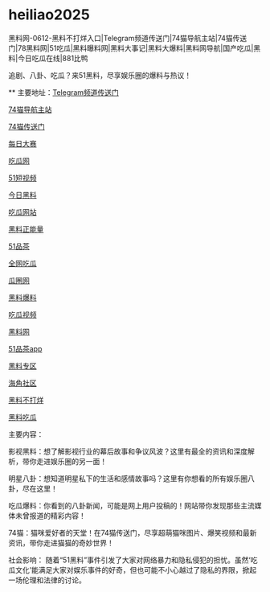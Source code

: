 # heiliao2025
黑料网-0612-黑料不打烊入口|Telegram频道传送门|74猫导航主站|74猫传送门|78黑料网|51吃瓜|黑料曝料网|黑料大事记|黑料大爆料|黑料网导航|国产吃瓜|黑料|今日吃瓜在线|881比鸭

追剧、八卦、吃瓜？来51黑料，尽享娱乐圈的爆料与热议！

** 主要地址：<a href="https://74mao.com/">Telegram频道传送门</a>

<a href="https://74mao.com/">74猫导航主站</a>

<a href="https://74mao.com/">74猫传送门</a>

<a href="https://pc1-26.pages.dev/">每日大赛</a>

<a href="https://cg1-39.pages.dev/">吃瓜网</a>

<a href="https://pc2-25.pages.dev/">51短视频</a>

<a href="https://pc10-24.pages.dev/">今日黑料</a>

<a href="https://cg1-27.pages.dev/">吃瓜网站</a>

<a href="https://cg8-12.pages.dev/">黑料正能量</a>

<a href="https://pc8-34.pages.dev/">51品茶</a>

<a href="https://cg4-21.pages.dev/">全网吃瓜</a>

<a href="https://cg6-21.pages.dev/">瓜圈网</a>

<a href="https://cg5-24.pages.dev/">黑料爆料</a>

<a href="https://cg9-07.pages.dev/">吃瓜视频</a>

<a href="https://heiliaowangjinri-02.pages.dev/">黑料网</a>

<a href="https://jinriheiliao99.pages.dev/">51品茶app</a>

<a href="https://heiliaowangjinri2.pages.dev/">黑料专区</a>

<a href="https://heiliaozhengnengliang-99.pages.dev/">海角社区</a>

<a href="https://heiliaochuansong01.pages.dev/">黑料不打烊</a>

<a href="https://heiliaowangjin01.pages.dev/">黑料吃瓜</a>

主要内容：

影视黑料：想了解影视行业的幕后故事和争议风波？这里有最全的资讯和深度解析，带你走进娱乐圈的另一面！

明星八卦：想知道明星私下的生活和感情故事吗？这里有你想看的所有娱乐圈八卦，尽在这里！

吃瓜爆料：你看到的八卦新闻，可能是网上用户投稿的！网站带你发现那些主流媒体未曾报道的精彩内容！

74猫：猫咪爱好者的天堂！在74猫传送门，尽享超萌猫咪图片、爆笑视频和最新资讯，带你走进猫猫的奇妙世界！

社会影响：
随着“51黑料”事件引发了大家对网络暴力和隐私侵犯的担忧。虽然‘吃瓜文化’能满足大家对娱乐事件的好奇，但也可能不小心越过了隐私的界限，掀起一场伦理和法律的讨论。
